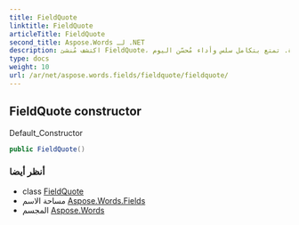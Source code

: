 ```yaml
---
title: FieldQuote
linktitle: FieldQuote
articleTitle: FieldQuote
second_title: Aspose.Words لـ .NET
description: اكتشف مُنشئ FieldQuote، الحل الأمثل لمعالجة البيانات بكفاءة. تمتع بتكامل سلس وأداء مُحسّن اليوم!
type: docs
weight: 10
url: /ar/net/aspose.words.fields/fieldquote/fieldquote/
---
```

## FieldQuote constructor

Default_Constructor

```csharp
public FieldQuote()
```

### أنظر أيضا

* class [FieldQuote](../)
* مساحة الاسم [Aspose.Words.Fields](../../../aspose.words.fields/)
* المجسم [Aspose.Words](../../../)
